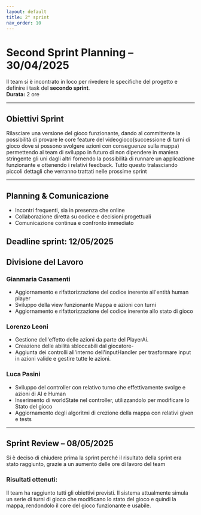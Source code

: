 ```yaml
---
layout: default
title: 2° sprint
nav_order: 10
---
```


# Second Sprint Planning – 30/04/2025

Il team si è incontrato in loco per rivedere le specifiche del progetto e
definire i task del **secondo sprint**.  
**Durata:** 2 ore

---

## Obiettivi Sprint
Rilasciare una versione del gioco funzionante,
dando al committente la possibilità di provare le core feature del videogioco(successione di turni di gioco dove
si possono svolgere azioni con conseguenze sulla mappa)
permettendo al team di sviluppo in futuro di non dipendere in maniera stringente gli uni dagli altri fornendo la
possibilità di runnare un applicazione funzionante e ottenendo i relativi feedback.
Tutto questo tralasciando piccoli dettagli che verranno trattati nelle prossime sprint


---

## Planning & Comunicazione
- Incontri frequenti, sia in presenza che online
- Collaborazione diretta su codice e decisioni progettuali
- Comunicazione continua e confronto immediato

**Deadline sprint:** 12/05/2025
---

## Divisione del Lavoro


### Gianmaria Casamenti
- Aggiornamento e rifattorizzazione del codice inerente all'entità human player
- Sviluppo della view funzionante Mappa e azioni con turni
- Aggiornamento e rifattorizzazione del codice inerente allo stato di gioco

### Lorenzo Leoni
- Gestione dell'effetto delle azioni da parte del PlayerAi.
- Creazione delle abilità sbloccabili dal giocatore-
- Aggiunta dei controlli all'interno dell'inputHandler per trasformare input in azioni valide e gestire tutte le azioni.

### Luca Pasini

- Sviluppo del controller con relativo turno che effettivamente svolge e azioni di AI e Human
- Inserimento di worldState nel controller, utilizzandolo per modificare lo Stato del gioco
- Aggiornamento degli algoritmi di crezione della mappa con relativi given e tests

---

## Sprint Review – 08/05/2025

Si è deciso di chiudere prima la sprint perché il risultato della sprint era stato raggiunto, grazie a un aumento delle 
ore di lavoro del team 

### Risultati ottenuti:
Il team ha raggiunto tutti gli obiettivi previsti.
Il sistema attualmente simula un serie di turni di gioco che modificano lo stato del gioco e quindi la mappa, rendondolo
il core del gioco funzionante e usabile.


